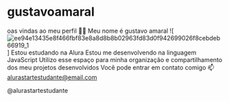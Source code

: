# gustavoamaral
oas vindas ao meu perfil 💙💙
Meu nome é gustavo amaral
![![ee94e13435e8f466fbf83e8a8d8b8b02963fd83d0f942699026f8cebdeb66919_1](https://github.com/user-attachments/assets/1a21b1a9-943b-4f3d-8f92-87e4f33bda5a)
]
Estou estudando na Alura
Estou me desenvolvendo na linguagem JavaScript
Utilizo esse espaço para minha organização e compartilhamento dos meu projetos desenvolvidos
Você pode entrar em contato comigo 📫
alurastartestudante@email.com

@alurastartestudante
